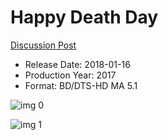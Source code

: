 # Happy Death Day

[Discussion Post](https://www.avsforum.com/threads/bass-eq-for-filtered-movies.2995212/post-56788932)

* Release Date: 2018-01-16
* Production Year: 2017
* Format: BD/DTS-HD MA 5.1

![img 0](https://fanart.tv/fanart/movies/440021/moviethumb/happy-death-day-5a53d6eb97e0f.jpg)

![img 1](https://i.imgur.com/CCxhEkg.png)

